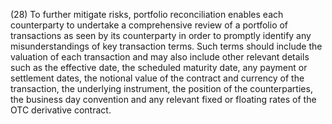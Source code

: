 (28) To further mitigate risks, portfolio reconciliation enables each counterparty to undertake a comprehensive review of a portfolio of transactions as seen by its counterparty in order to promptly identify any misunderstandings of key transaction terms. Such terms should include the valuation of each transaction and may also include other relevant details such as the effective date, the scheduled maturity date, any payment or settlement dates, the notional value of the contract and currency of the transaction, the underlying instrument, the position of the counterparties, the business day convention and any relevant fixed or floating rates of the OTC derivative contract.